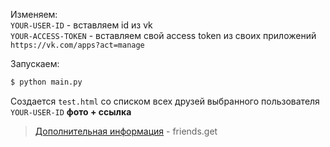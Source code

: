 Изменяем:   
`YOUR-USER-ID` - вставляем id из vk  
`YOUR-ACCESS-TOKEN` - вставляем свой access token из своих приложений `https://vk.com/apps?act=manage`  

Запускаем:  
```sh
$ python main.py
```

Создается `test.html` со списком всех друзей выбранного пользователя `YOUR-USER-ID` __фото + ссылка__

> [Дополнительная информация](https://vk.com/dev/friends.get) - friends.get
